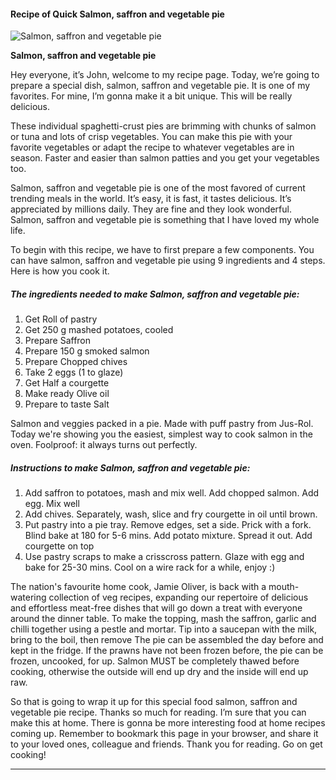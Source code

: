             

#### Recipe of Quick Salmon, saffron and vegetable pie

![Salmon, saffron and vegetable pie](https://img-global.cpcdn.com/recipes/55b3f066b9c5385c/751x532cq70/salmon-saffron-and-vegetable-pie-recipe-main-photo.jpg)

**Salmon, saffron and vegetable pie**

Hey everyone, it’s John, welcome to my recipe page. Today, we’re going to prepare a special dish, salmon, saffron and vegetable pie. It is one of my favorites. For mine, I’m gonna make it a bit unique. This will be really delicious.

These individual spaghetti-crust pies are brimming with chunks of salmon or tuna and lots of crisp vegetables. You can make this pie with your favorite vegetables or adapt the recipe to whatever vegetables are in season. Faster and easier than salmon patties and you get your vegetables too.

Salmon, saffron and vegetable pie is one of the most favored of current trending meals in the world. It’s easy, it is fast, it tastes delicious. It’s appreciated by millions daily. They are fine and they look wonderful. Salmon, saffron and vegetable pie is something that I have loved my whole life.

To begin with this recipe, we have to first prepare a few components. You can have salmon, saffron and vegetable pie using 9 ingredients and 4 steps. Here is how you cook it.

##### The ingredients needed to make Salmon, saffron and vegetable pie:

1.  Get Roll of pastry
2.  Get 250 g mashed potatoes, cooled
3.  Prepare Saffron
4.  Prepare 150 g smoked salmon
5.  Prepare Chopped chives
6.  Take 2 eggs (1 to glaze)
7.  Get Half a courgette
8.  Make ready Olive oil
9.  Prepare to taste Salt

Salmon and veggies packed in a pie. Made with puff pastry from Jus-Rol. Today we're showing you the easiest, simplest way to cook salmon in the oven. Foolproof: it always turns out perfectly.

##### Instructions to make Salmon, saffron and vegetable pie:

1.  Add saffron to potatoes, mash and mix well. Add chopped salmon. Add egg. Mix well
2.  Add chives. Separately, wash, slice and fry courgette in oil until brown.
3.  Put pastry into a pie tray. Remove edges, set a side. Prick with a fork. Blind bake at 180 for 5-6 mins. Add potato mixture. Spread it out. Add courgette on top
4.  Use pastry scraps to make a crisscross pattern. Glaze with egg and bake for 25-30 mins. Cool on a wire rack for a while, enjoy :)

The nation's favourite home cook, Jamie Oliver, is back with a mouth-watering collection of veg recipes, expanding our repertoire of delicious and effortless meat-free dishes that will go down a treat with everyone around the dinner table. To make the topping, mash the saffron, garlic and chilli together using a pestle and mortar. Tip into a saucepan with the milk, bring to the boil, then remove The pie can be assembled the day before and kept in the fridge. If the prawns have not been frozen before, the pie can be frozen, uncooked, for up. Salmon MUST be completely thawed before cooking, otherwise the outside will end up dry and the inside will end up raw.

So that is going to wrap it up for this special food salmon, saffron and vegetable pie recipe. Thanks so much for reading. I’m sure that you can make this at home. There is gonna be more interesting food at home recipes coming up. Remember to bookmark this page in your browser, and share it to your loved ones, colleague and friends. Thank you for reading. Go on get cooking!

* * *